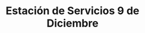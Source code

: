 ---
title: "Estación de Servicios 9 de Diciembre"
url: /caracas/estacion-de-servicios-9-de-diciembre-av-san-martin/
shop: comodidad
---